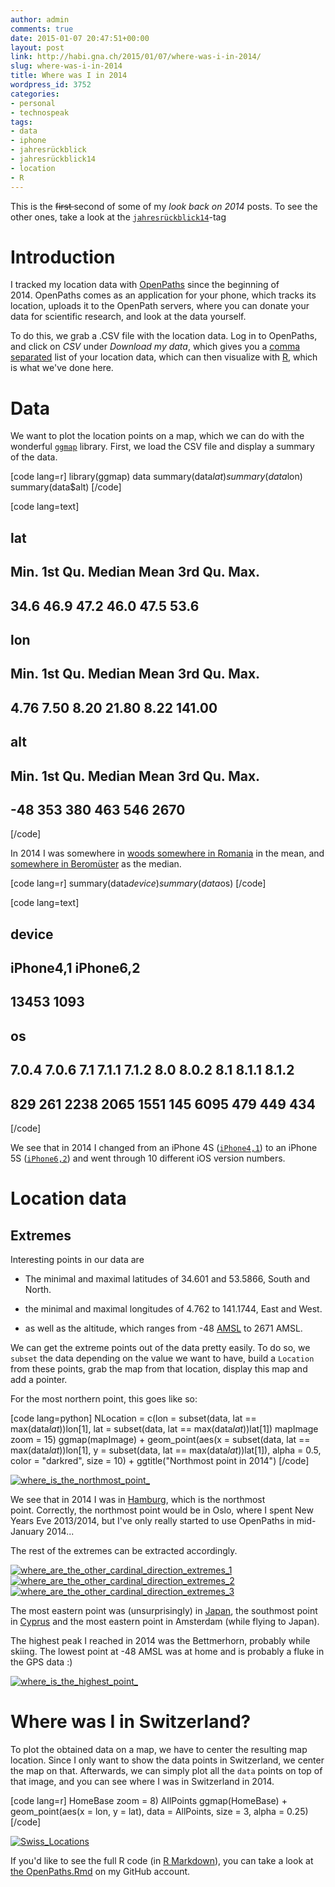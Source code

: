 ```yaml
---
author: admin
comments: true
date: 2015-01-07 20:47:51+00:00
layout: post
link: http://habi.gna.ch/2015/01/07/where-was-i-in-2014/
slug: where-was-i-in-2014
title: Where was I in 2014
wordpress_id: 3752
categories:
- personal
- technospeak
tags:
- data
- iphone
- jahresrückblick
- jahresrückblick14
- location
- R
---
```


This is the <del>first </del>second of some of my _look back on 2014_ posts. To see the other ones, take a look at the [`jahresrückblick14`](http://habi.gna.ch/tag/jahresruckblick14)-tag



# Introduction



I tracked my location data with [OpenPaths](http://openpaths.cc) since the beginning of 2014. OpenPaths comes as an application for your phone, which tracks its location, uploads it to the OpenPath servers, where you can donate your data for scientific research, and look at the data yourself.

To do this, we grab a .CSV file with the location data. Log in to OpenPaths, and click on _CSV_ under _Download my data_, which gives you a [comma separated](http://en.wikipedia.org/wiki/Comma-separated_values) list of your location data, which can then visualize with [R](http://www.r-project.org), which is what we've done here.



# Data



We want to plot the location points on a map, which we can do with the wonderful [`ggmap`](http://cran.r-project.org/web/packages/ggmap/) library. First, we load the CSV file and display a summary of the data.

[code lang=r]
library(ggmap)
data summary(data$lat)
summary(data$lon)
summary(data$alt)
[/code]

[code lang=text]
## lat
## Min. 1st Qu. Median Mean 3rd Qu. Max.
## 34.6 46.9 47.2 46.0 47.5 53.6

## lon
## Min. 1st Qu. Median Mean 3rd Qu. Max.
## 4.76 7.50 8.20 21.80 8.22 141.00

## alt
## Min. 1st Qu. Median Mean 3rd Qu. Max.
## -48 353 380 463 546 2670
[/code]

In 2014 I was somewhere in [woods somewhere in Romania](https://www.google.ch/maps/place/46°00'00.0%22N+21°48'00.0%22E) in the mean, and [somewhere in Beromüster](https://www.google.ch/maps/place/47°12'00.0%22N+8°12'00.0%22E) as the median.

[code lang=r]
summary(data$device)
summary(data$os)
[/code]

[code lang=text]
## device
## iPhone4,1 iPhone6,2
## 13453 1093

## os
## 7.0.4 7.0.6 7.1 7.1.1 7.1.2 8.0 8.0.2 8.1 8.1.1 8.1.2
## 829 261 2238 2065 1551 145 6095 479 449 434
[/code]

We see that in 2014 I changed from an iPhone 4S ([`iPhone4,1`](http://www.everymac.com/ultimate-mac-lookup/?search_keywords=iPhone4,1)) to an iPhone 5S ([`iPhone6,2`](http://www.everymac.com/ultimate-mac-lookup/?search_keywords=iPhone6,2)) and went through 10 different iOS version numbers.



# Location data





## Extremes



Interesting points in our data are





  * The minimal and maximal latitudes of 34.601 and 53.5866, South and North.


  * the minimal and maximal longitudes of 4.762 to 141.1744, East and West.


  * as well as the altitude, which ranges from -48 [AMSL](https://en.wikipedia.org/wiki/Sea_level) to 2671 AMSL.



We can get the extreme points out of the data pretty easily. To do so, we `subset` the data depending on the value we want to have, build a `Location` from these points, grab the map from that location, display this map and add a pointer.

For the most northern point, this goes like so:

[code lang=python]
NLocation = c(lon = subset(data, lat == max(data$lat))$lon[1], lat = subset(data,
lat == max(data$lat))$lat[1])
mapImage zoom = 15)
ggmap(mapImage) + geom_point(aes(x = subset(data, lat == max(data$lat))$lon[1],
y = subset(data, lat == max(data$lat))$lat[1]), alpha = 0.5, color = "darkred",
size = 10) + ggtitle("Northmost point in 2014")
[/code]

[![where_is_the_northmost_point_](http://habi.gna.ch/wp-content/uploads/2015/01/where_is_the_northmost_point_.png)](http://habi.gna.ch/wp-content/uploads/2015/01/where_is_the_northmost_point_.png)

We see that in 2014 I was in [Hamburg](https://www.flickr.com/photos/habi/sets/72157645730536835/), which is the northmost point. Correctly, the northmost point would be in Oslo, where I spent New Years Eve 2013/2014, but I've only really started to use OpenPaths in mid-January 2014...

The rest of the extremes can be extracted accordingly.

[![where_are_the_other_cardinal_direction_extremes_1](http://habi.gna.ch/wp-content/uploads/2015/01/where_are_the_other_cardinal_direction_extremes_1.png)](http://habi.gna.ch/wp-content/uploads/2015/01/where_are_the_other_cardinal_direction_extremes_1.png)
[![where_are_the_other_cardinal_direction_extremes_2](http://habi.gna.ch/wp-content/uploads/2015/01/where_are_the_other_cardinal_direction_extremes_2.png)](http://habi.gna.ch/wp-content/uploads/2015/01/where_are_the_other_cardinal_direction_extremes_2.png)
[![where_are_the_other_cardinal_direction_extremes_3](http://habi.gna.ch/wp-content/uploads/2015/01/where_are_the_other_cardinal_direction_extremes_3.png)](http://habi.gna.ch/wp-content/uploads/2015/01/where_are_the_other_cardinal_direction_extremes_3.png)

The most eastern point was (unsurprisingly) in [Japan](https://www.flickr.com/photos/habi/sets/72157644608251866/), the southmost point in [Cyprus](https://www.flickr.com/photos/habi/sets/72157649175258515/) and the most eastern point in Amsterdam (while flying to Japan).

The highest peak I reached in 2014 was the Bettmerhorn, probably while skiing. The lowest point at -48 AMSL was at home and is probably a fluke in the GPS data :)

[![where_is_the_highest_point_](http://habi.gna.ch/wp-content/uploads/2015/01/where_is_the_highest_point_.png)](http://habi.gna.ch/wp-content/uploads/2015/01/where_is_the_highest_point_.png)



# Where was I in Switzerland?



To plot the obtained data on a map, we have to center the resulting map location. Since I only want to show the data points in Switzerland, we center the map on that. Afterwards, we can simply plot all the `data` points on top of that image, and you can see where I was in Switzerland in 2014.

[code lang=r]
HomeBase zoom = 8)
AllPoints ggmap(HomeBase) + geom_point(aes(x = lon, y = lat), data = AllPoints, size = 3,
alpha = 0.25)
[/code]

[![Swiss_Locations](http://habi.gna.ch/wp-content/uploads/2015/01/Swiss_Locations.png)](http://habi.gna.ch/wp-content/uploads/2015/01/Swiss_Locations.png)

If you'd like to see the full R code (in [R Markdown](http://rmarkdown.rstudio.com)), you can take a look at [the OpenPaths.Rmd](https://github.com/habi/R/blob/master/OpenPaths.Rmd) on my GitHub account.
